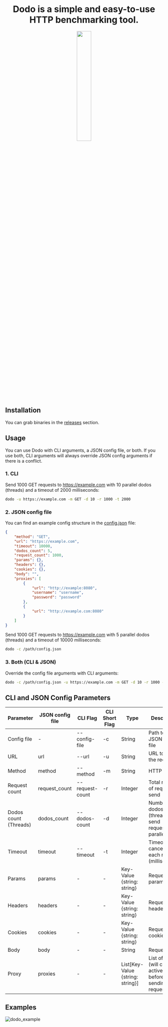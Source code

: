 <h1 align="center">Dodo is a simple and easy-to-use HTTP benchmarking tool.</h1>
<p align="center">
<img width="30%" height="30%" src="https://github.com/aykhans/dodo/assets/dodo.png">
</p>

## Installation
You can grab binaries in the [releases](https://github.com/aykhans/dodo/releases) section.


## Usage

You can use Dodo with CLI arguments, a JSON config file, or both. If you use both, CLI arguments will always override JSON config arguments if there is a conflict.

### 1. CLI
Send 1000 GET requests to https://example.com with 10 parallel dodos (threads) and a timeout of 2000 milliseconds:

```sh
dodo -u https://example.com -m GET -d 10 -r 1000 -t 2000
```

### 2. JSON config file
You can find an example config structure in the [config.json](https://github.com/aykhans/dodo/blob/main/config.json) file:
```json
{
    "method": "GET",
    "url": "https://example.com",
    "timeout": 10000,
    "dodos_count": 5,
    "request_count": 1000,
    "params": {},
    "headers": {},
    "cookies": {},
    "body": "",
    "proxies": [
        {
            "url": "http://example:8080",
            "username": "username",
            "password": "password"
        },
        {
            "url": "http://example.com:8080"
        }
    ]
}
```
Send 1000 GET requests to https://example.com with 5 parallel dodos (threads) and a timeout of 10000 milliseconds:

```sh
dodo -c /path/config.json
```

### 3. Both (CLI & JSON)
Override the config file arguments with CLI arguments:

```sh
dodo -c /path/config.json -u https://example.com -m GET -d 10 -r 1000 -t 2000
```

## CLI and JSON Config Parameters
| Parameter | JSON config file | CLI Flag | CLI Short Flag | Type | Description | Default |
| ----------- | ----------- | ----------- | ----------- | ----------- | ----------- | ----------- |
| Config file | - | --config-file | -c | String | Path to the JSON config file | - |
| URL | url | --url | -u | String | URL to send the request to | - |
| Method | method | --method | -m | String | HTTP method | GET |
| Request count | request_count | --request-count | -r | Integer | Total number of requests to send | 1000 |
| Dodos count (Threads) | dodos_count | --dodos-count | -d | Integer | Number of dodos (threads) to send requests in parallel | 1 |
| Timeout | timeout | --timeout | -t | Integer | Timeout for canceling each request (milliseconds) | 10000 |
| Params | params | - | - | Key-Value {string: string} | Request parameters | - |
| Headers | headers | - | - | Key-Value {string: string} | Request headers | - |
| Cookies | cookies | - | - | Key-Value {string: string} | Request cookies | - |
| Body | body | - | - | String | Request body | - |
| Proxy | proxies | - | - | List[Key-Value {string: string}] | List of proxies (will check active proxies before sending requests) | - |

## Examples

![dodo_example](https://github.com/aykhans/dodo/assets/88669260/0f6b216d-7ec2-4a49-a8cc-e2ba778a95dd)

